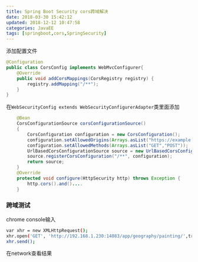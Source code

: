 ```yaml
---
title: Spring Boot Security cors跨域解决
date: 2018-03-30 15:42:12
updated: 2018-12-12 10:47:58
categories: JavaEE
tags: [springboot,cors,SpringSecurity]
---
```


添加配置文件

```java
@Configuration
public class CorsConfig implements WebMvcConfigurer{
    @Override
    public void addCorsMappings(CorsRegistry registry) {
        registry.addMapping("/**");
    }
}
```

在`WebSecurityConfig extends WebSecurityConfigurerAdapter`类里面添加

```java
    @Bean
    CorsConfigurationSource corsConfigurationSource()
    {
        CorsConfiguration configuration = new CorsConfiguration();
        configuration.setAllowedOrigins(Arrays.asList("https://example.com"));
        configuration.setAllowedMethods(Arrays.asList("GET","POST"));
        UrlBasedCorsConfigurationSource source = new UrlBasedCorsConfigurationSource();
        source.registerCorsConfiguration("/**", configuration);
        return source;
    }
    @Override
    protected void configure(HttpSecurity http) throws Exception {
        http.cors().and()....
    }
```





### 跨域测试

chrome console输入

```bash
var xhr = new XMLHttpRequest();
xhr.open('GET', 'http://192.168.1.230:14083/app/geography/painting/',true);
xhr.send();
```

在network查看结果





